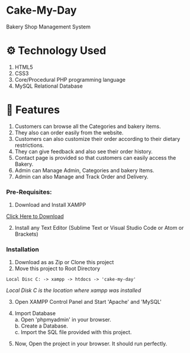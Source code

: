 # Cake-My-Day
Bakery Shop Management System


# ⚙️ Technology Used
1. HTML5
2. CSS3
3. Core/Procedural PHP programming language
4. MySQL Relational Database

# 🧰 Features
1. Customers can browse all the Categories and bakery items. 
2. They also can order easily from the website.
3. Customers can also customize their order according to their dietary restrictions.
4. They can give feedback and also see their order history.
5. Contact page is provided so that customers can easily access the Bakery.
3. Admin can Manage Admin, Categories and bakery Items.
4. Admin can also Manage and Track Order and Delivery.

### Pre-Requisites:

1. Download and Install XAMPP

[Click Here to Download](https://www.apachefriends.org/index.html)

2. Install any Text Editor (Sublime Text or Visual Studio Code or Atom or Brackets)

### Installation

1. Download as as Zip or Clone this project
2. Move this project to Root Directory
```
Local Disc C: -> xampp -> htdocs -> 'cake-my-day'
```
*Local Disk C is the location where xampp was installed*

3. Open XAMPP Control Panel and Start 'Apache' and 'MySQL'

4. Import Database\
a. Open 'phpmyadmin' in your browser.\
b. Create a Database.\
c. Import the SQL file provided with this project.

5. Now, Open the project in your browser. It should run perfectly.

